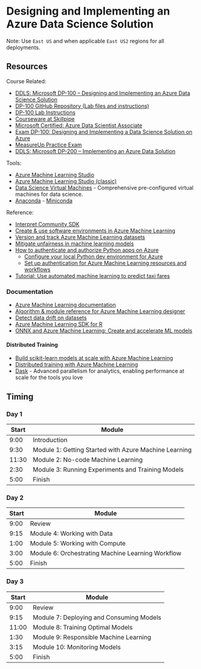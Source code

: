 # Designing and Implementing an Azure Data Science Solution

Note: Use `East US` and when applicable `East US2` regions for all deployments.

## Resources

Course Related:

* [DDLS: Microsoft DP-100 – Designing and Implementing an Azure Data Science Solution](https://www.ddls.com.au/courses/microsoft/azure/microsoft-dp-100t01-designing-and-implementing-a-data-science-solution-on-azure/)
* [DP-100 GitHub Repository (Lab files and instructions)](https://github.com/MicrosoftLearning/mslearn-dp100)
* [DP-100 Lab Instructions](https://microsoftlearning.github.io/mslearn-dp100/)
* [Courseware at Skillpipe ](https://www.skillpipe.com)
* [Microsoft Certified: Azure Data Scientist Associate](https://docs.microsoft.com/en-us/learn/certifications/azure-data-scientist)
* [Exam DP-100: Designing and Implementing a Data Science Solution on Azure](https://docs.microsoft.com/en-us/learn/certifications/exams/dp-100)
* [MeasureUp Practice Exam](https://www.measureup.com/catalogsearch/result/?q=dp-100)
* [DDLS: Microsoft DP-200 – Implementing an Azure Data Solution](https://www.ddls.com.au/courses/microsoft/azure/microsoft-dp-200t01-implementing-an-azure-data-solution/)

Tools:

* [Azure Machine Learning Studio](https://ml.azure.com/)
* [Azure Machine Learning Studio (classic)](https://studio.azureml.net/)
* [Data Science Virtual Machines](https://azure.microsoft.com/en-us/services/virtual-machines/data-science-virtual-machines/) - Comprehensive pre-configured virtual machines for data science.
* [Anaconda](https://anaconda.org/) - [Miniconda](https://docs.conda.io/en/latest/index.html)

Reference:

* [Interpret Community SDK](https://github.com/interpretml/interpret-community)
* [Create & use software environments in Azure Machine Learning](https://docs.microsoft.com/en-us/azure/machine-learning/how-to-use-environments)
* [Version and track Azure Machine Learning datasets](https://docs.microsoft.com/en-us/azure/machine-learning/how-to-version-track-datasets)
* [Mitigate unfairness in machine learning models](https://docs.microsoft.com/en-us/azure/machine-learning/concept-fairness-ml)
* [How to authenticate and authorize Python apps on Azure](https://docs.microsoft.com/en-us/azure/developer/python/azure-sdk-authenticate)
  * [Configure your local Python dev environment for Azure](https://docs.microsoft.com/en-us/azure/developer/python/configure-local-development-environment)
  * [Set up authentication for Azure Machine Learning resources and workflows](https://docs.microsoft.com/en-us/azure/machine-learning/how-to-setup-authentication)
* [Tutorial: Use automated machine learning to predict taxi fares](https://docs.microsoft.com/en-us/azure/machine-learning/tutorial-auto-train-models)

### Documentation

* [Azure Machine Learning documentation](https://docs.microsoft.com/en-us/azure/machine-learning/)
* [Algorithm & module reference for Azure Machine Learning designer](https://docs.microsoft.com/en-us/azure/machine-learning/algorithm-module-reference/module-reference)
* [Detect data drift on datasets](https://docs.microsoft.com/en-us/azure/machine-learning/how-to-monitor-datasets#understanding-data-drift-results)
* [Azure Machine Learning SDK for R](https://azure.github.io/azureml-sdk-for-r/index.html)
* [ONNX and Azure Machine Learning: Create and accelerate ML models](https://docs.microsoft.com/en-us/azure/machine-learning/concept-onnx)

#### Distributed Training

* [Build scikit-learn models at scale with Azure Machine Learning](https://docs.microsoft.com/en-us/azure/machine-learning/how-to-train-scikit-learn)
* [Distributed training with Azure Machine Learning](https://docs.microsoft.com/en-us/azure/machine-learning/concept-distributed-training)
* [Dask](https://dask.org/) - Advanced parallelism for analytics, enabling performance at scale for the tools you love

## Timing

### Day 1

|Start|Module|
|-|-|
|9:00|Introduction|
|9:30|Module 1: Getting Started with Azure Machine Learning|
|11:30|Module 2: No-code Machine Learning|
|2:30|Module 3: Running Experiments and Training Models|
|5:00|Finish|

### Day 2

|Start|Module|
|-|-|
|9:00|Review|
|9:15|Module 4: Working with Data|
|1:00|Module 5: Working with Compute|
|3:00|Module 6: Orchestrating Machine Learning Workflow|
|5:00|Finish|

### Day 3

|Start|Module|
|-|-|
|9:00|Review|
|9:15|Module 7: Deploying and Consuming Models |
|11:00|Module 8: Training Optimal Models|
|1:30|Module 9: Responsible Machine Learning|
|3:15|Module 10: Monitoring Models|
|5:00|Finish|
